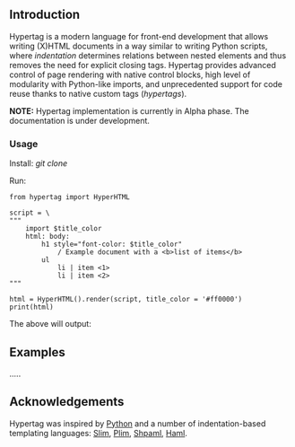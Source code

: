 ## Introduction

Hypertag is a modern language for front-end development that allows
writing (X)HTML documents in a way similar to writing Python scripts,
where _indentation_ determines relations between nested elements 
and thus removes the need for explicit closing tags.
Hypertag provides advanced control of page rendering with
native control blocks, high level of modularity with Python-like imports,
and unprecedented support for code reuse thanks to native custom tags (_hypertags_).

**NOTE:** Hypertag implementation is currently in Alpha phase. 
The documentation is under development.

### Usage

Install: _git clone_

Run:

    from hypertag import HyperHTML

    script = \
    """
        import $title_color
        html: body:
            h1 style="font-color: $title_color"
                / Example document with a <b>list of items</b>
            ul
                li | item <1>
                li | item <2>
    """

    html = HyperHTML().render(script, title_color = '#ff0000')
    print(html)

The above will output:


## Examples

.....

## Acknowledgements

Hypertag was inspired by [Python](https://www.python.org/) and
a number of indentation-based templating languages:
[Slim](http://slim-lang.com/), [Plim](https://plim.readthedocs.io/en/latest/index.html),
[Shpaml](http://shpaml.com/), [Haml](https://haml.info/).
